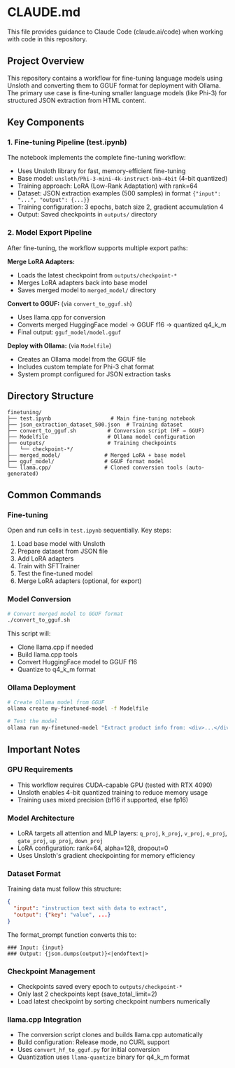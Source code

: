 # CLAUDE.md

This file provides guidance to Claude Code (claude.ai/code) when working with code in this repository.

## Project Overview

This repository contains a workflow for fine-tuning language models using Unsloth and converting them to GGUF format for deployment with Ollama. The primary use case is fine-tuning smaller language models (like Phi-3) for structured JSON extraction from HTML content.

## Key Components

### 1. Fine-tuning Pipeline (test.ipynb)
The notebook implements the complete fine-tuning workflow:
- Uses Unsloth library for fast, memory-efficient fine-tuning
- Base model: `unsloth/Phi-3-mini-4k-instruct-bnb-4bit` (4-bit quantized)
- Training approach: LoRA (Low-Rank Adaptation) with rank=64
- Dataset: JSON extraction examples (500 samples) in format `{"input": "...", "output": {...}}`
- Training configuration: 3 epochs, batch size 2, gradient accumulation 4
- Output: Saved checkpoints in `outputs/` directory

### 2. Model Export Pipeline
After fine-tuning, the workflow supports multiple export paths:

**Merge LoRA Adapters:**
- Loads the latest checkpoint from `outputs/checkpoint-*`
- Merges LoRA adapters back into base model
- Saves merged model to `merged_model/` directory

**Convert to GGUF:** (via `convert_to_gguf.sh`)
- Uses llama.cpp for conversion
- Converts merged HuggingFace model → GGUF f16 → quantized q4_k_m
- Final output: `gguf_model/model.gguf`

**Deploy with Ollama:** (via `Modelfile`)
- Creates an Ollama model from the GGUF file
- Includes custom template for Phi-3 chat format
- System prompt configured for JSON extraction tasks

## Directory Structure

```
finetuning/
├── test.ipynb                   # Main fine-tuning notebook
├── json_extraction_dataset_500.json  # Training dataset
├── convert_to_gguf.sh          # Conversion script (HF → GGUF)
├── Modelfile                   # Ollama model configuration
├── outputs/                    # Training checkpoints
│   └── checkpoint-*/
├── merged_model/              # Merged LoRA + base model
├── gguf_model/                # GGUF format model
└── llama.cpp/                 # Cloned conversion tools (auto-generated)
```

## Common Commands

### Fine-tuning
Open and run cells in `test.ipynb` sequentially. Key steps:
1. Load base model with Unsloth
2. Prepare dataset from JSON file
3. Add LoRA adapters
4. Train with SFTTrainer
5. Test the fine-tuned model
6. Merge LoRA adapters (optional, for export)

### Model Conversion
```bash
# Convert merged model to GGUF format
./convert_to_gguf.sh
```

This script will:
- Clone llama.cpp if needed
- Build llama.cpp tools
- Convert HuggingFace model to GGUF f16
- Quantize to q4_k_m format

### Ollama Deployment
```bash
# Create Ollama model from GGUF
ollama create my-finetuned-model -f Modelfile

# Test the model
ollama run my-finetuned-model "Extract product info from: <div>...</div>"
```

## Important Notes

### GPU Requirements
- This workflow requires CUDA-capable GPU (tested with RTX 4090)
- Unsloth enables 4-bit quantized training to reduce memory usage
- Training uses mixed precision (bf16 if supported, else fp16)

### Model Architecture
- LoRA targets all attention and MLP layers: `q_proj`, `k_proj`, `v_proj`, `o_proj`, `gate_proj`, `up_proj`, `down_proj`
- LoRA configuration: rank=64, alpha=128, dropout=0
- Uses Unsloth's gradient checkpointing for memory efficiency

### Dataset Format
Training data must follow this structure:
```json
{
  "input": "instruction text with data to extract",
  "output": {"key": "value", ...}
}
```

The format_prompt function converts this to:
```
### Input: {input}
### Output: {json.dumps(output)}<|endoftext|>
```

### Checkpoint Management
- Checkpoints saved every epoch to `outputs/checkpoint-*`
- Only last 2 checkpoints kept (save_total_limit=2)
- Load latest checkpoint by sorting checkpoint numbers numerically

### llama.cpp Integration
- The conversion script clones and builds llama.cpp automatically
- Build configuration: Release mode, no CURL support
- Uses `convert_hf_to_gguf.py` for initial conversion
- Quantization uses `llama-quantize` binary for q4_k_m format

